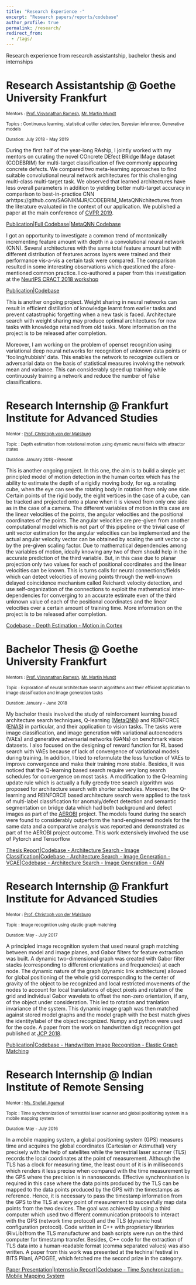 ```yaml
---
title: "Research Experience -"
excerpt: "Research papers/reports/codebase"
author_profile: true
permalink: /research/
redirect_from:
  - /tags/
---
```

Research experience from research assistantship, bachelor thesis and internships

# Research Assistantship @ Goethe University Frankfurt 
<small>Mentors : [Prof. Visvanathan Ramesh], [Mr. Martin Mundt]</small> 

<small>Topics : Continuous learning, statistical outlier detection, Bayesian inference, Generative models  </small>

<small>Duration: July 2018 - May 2019</small>

<!-- [//]: # (Primarily, I have been jointly working on curating the novel COncrete DEfect BRidge IMage dataset (CODEBRIM) for multi-target classification of five commonly appearing concrete defects. We have compared two meta-learning approaches to find suitable convolutional neural network architectures for this challenging multi-class multi-target task. We have observed that learned architectures have less overall parameters in addition to yielding better multi-target accuracy in comparison to popular CNN architectures from the literature evaluated in the context of our application. We have jointly submitted a paper from this project to a tier-1 vision conference of the likes of ECCV, CVPR, ICCV etc.) 

[//]: # ([Submitted manuscript](https://drive.google.com/open?id=1Q3kgJ0BIyIb_dl-aUi-mmVzQ8xl_srfy)) -->

During the first half of the year-long RAship, I jointly worked with my mentors on curating the novel COncrete DEfect BRidge IMage dataset (CODEBRIM) for multi-target classification of five commonly appearing concrete defects. We compared two meta-learning approaches to find suitable convolutional neural network architectures for this challenging multi-class multi-target task. We observed that learned architectures have less overall parameters in addition to yielding better multi-target accuracy in comparison to best-in-practice CNN arhttps://github.com/SAGNIKMJR/CODEBRIM_MetaQNNchitectures from the literature evaluated in the context of our application. We published a paper at the main conference of [CVPR 2019](http://cvpr2019.thecvf.com/).

[Publication](http://openaccess.thecvf.com/content_CVPR_2019/html/Mundt_Meta-Learning_Convolutional_Neural_Architectures_for_Multi-Target_Concrete_Defect_Classification_With_CVPR_2019_paper.html)|[Full Codebase](https://github.com/MrtnMndt/meta-learning-CODEBRIM)|[MetaQNN Codebase](https://github.com/SAGNIKMJR/CODEBRIM_MetaQNN)

I got an opportunity to investigate a common trend of montonically incrementing feature amount with depth in a convolutional neural network (CNN). Several architectures with the same total feature amount but with different distribution of features across layers were trained and their performance vis-a-vis a certain task were compared. The comparison resulted in some interesting observations which questioned the afore-mentioned common practice. I co-authored a paper from this investigation at the [NeurIPS CRACT 2018 workshop](https://ml-critique-correct.github.io/)

[Publication](https://www.dropbox.com/s/vjt0on2dxizzv8v/CRACT_2018_paper_19.pdf?dl=0)|[Codebase](https://github.com/MrtnMndt/Rethinking_CNN_Layerwise_Feature_Amounts)

This is another ongoing project. Weight sharing in neural networks can result in efficient distillation of knowledge learnt from earlier tasks and prevent catastrophic forgetting when a new task is faced. Architecture search with weight sharing may produce optimal architectures for new tasks with knowledge retained from old tasks. More information on the project is to be released after completion. 

Moreover, I am working on the problem of openset recognition using variational deep neural networks for recognition of unknown data points or 'fooling/rubbish' data. This enables the network to recognize outliers or adversarial data on the basis of statistical measures  involving the network mean and variance. This can considerably speed up training while continuously training a network and reduce the number of false classifications. 

# Research Internship @ Frankfurt Institute for Advanced Studies
<small>Mentor : [Prof. Christoph von der Malsburg]</small> 

<small>Topic : Depth estimation from rotational motion using dynamic neural fields with attractor states</small>

<small>Duration: January 2018 - Present</small>


This is another ongoing project. In this one, the aim is to build a simple yet principled model of motion detection in the human cortex which has the ability to estimate the depth of a rigidly moving body, for eg. a rotating cube, when the eye can see the rotating body in rotation from only one side. Certain points of the rigid body, the eight vertices in the case of a cube, can be tracked and projected onto a plane when it is viewed from only one side as in the case of a camera. The different variables of motion in this case are the linear velocities of the points, the angular velocities and the positional coordinates of the points. The angular velocities are pre-given from another computational model which is not part of this pipeline or the trivial case of unit vector estimation for the angular velocities can be implemented and the actual angular velocity vector can be obtained by scaling the unit vector up by the pre-given scaling factor. Due to  mathematical dependencies among the variables of motion, ideally knowing any two of them should help in the accurate prediction of the third variable. But, in this case due to planar projection only two values for each of positional coordinates and the linear velocities can be known. This is turns calls for neural connections/fields which can detect velocities of moving points through the well-known delayed coincidence mechanism called Reichardt velocity detection, and use self-organization of the connections to exploit the mathematical inter-dependencies for converging to an accurate estimate even of the third unknown value of each of the positional coordinates and the linear velocities over a certain amount of training time. More information on the project is to be released after completion.

[Codebase - Depth Estimation - Motion in Cortex]

# Bachelor Thesis @ Goethe University Frankfurt
<small>Mentors : [Prof. Visvanathan Ramesh], [Mr. Martin Mundt]</small> 

<small>Topic : Exploration of neural architecture search algorithms and their efficient application to image classification and image generation tasks</small>

<small>Duration: January - June 2018</small>


My bachelor thesis involved the study of reinforcement learning based architecture search techniques, Q-learning ([MetaQNN]) and REINFORCE ([ENAS]) in particular, and their application to vision tasks. The tasks were image classification, and image generation with variational autoencoders (VAEs) and generative adversarial networks (GANs) on benchmark vision datasets. I also focused on the designing of reward function for RL based search with VAEs because of lack of convergence of variational models during training. In addition, I tried to reformulate the loss function of VAEs to improve convergence and make their training more stable. Besides, it was noticed that the Q-learning based search require very long search schedules for convergence on most tasks. A modification to the Q-learning update rule which is actually a fully greedy tree search algorithm was proposed for architecture search with shorter schedules. Moreover, the Q-learning and REINFORCE based architecture search were applied to the task of multi-label classification for anomaly/defect detection and semantic segmentation on bridge data which had both background and defect images as part of the [AEROBI] project. The models found during the search were found to considerably outperform the hand-engineered models for the same data and a comparative analysis was reported and demonstrated as part of the AEROBI project outcome. This work extensively involved the use of Pytorch and Tensorflow

[Thesis Report]|[Codebase - Architecture Search - Image Classification]|[Codebase - Architecture Search - Image Generation - VCAE]|[Codebase - Architecture Search - Image Generation - GAN]


# Research Internship @ Frankfurt Institute for Advanced Studies
<small>Mentor : [Prof. Christoph von der Malsburg]</small> 

<small>Topic : Image recognition using elastic graph matching</small>

<small>Duration: May - July 2017</small>

A principled image recognition system that used neural graph matching between model and image planes, and Gabor filters for feature extraction was built. A dynamic two-dimensional graph was created with Gabor filter stacks (corresponding to different orientations and frequencies) at each node. The dynamic nature of the graph (dynamic link architecture) allowed for global positioning of the whole grid corresponding to the center of gravity of the object to be recognized and local restricted movements of the nodes to account for local translations of object pixels and rotation of the grid and individual Gabor wavelets to offset the non-zero orientation, if any, of the object under consideration. This led to rotation and tranlation invariance of the system. This dynamic image graph was then matched against stored model graphs and the model graph with the best match gives the identity/label of the object recognized. Numpy and python were used for the code. A paper from the work on handwritten digit recognition got published at [JCP 2018].

[Publication]|[Codebase - Handwritten Image Recognition - Elastic Graph Matching]

# Research Internship @ Indian Institute of Remote Sensing
<small>Mentor : [Ms. Shefali Agarwal]</small> 

<small>Topic : Time synchronization of terrestrial laser scanner and global positioning system in a mobile mapping system</small>

<small>Duration: May - July 2016</small>

In a mobile mapping system, a global positioning system (GPS) measures time and acquires the global coordinates (Cartesian or Azimuthal) very precisely with the help of satellites while the terrestrial laser scanner (TLS) records the local coordinates at the point of measurement. Although the TLS has a clock for measuring time, the least count of it is in milliseconds which renders it less precise when compared with the time measurement by the GPS where the precision is in nanoseconds. Effective synchronisation is required in this case where the data points produced by the TLS can be mapped to the data points produced by the GPS with the timestamps as reference. Hence, it is necessary to pass the timestamp information from the GPS to the TLS at every point of measurement to succesfully map data points from the two devices. The goal was achieved by using a third computer which used two different communication protocols to interact with the GPS (network time protocol) and the TLS (dynamic host configuration protocol). Code written in C++ with proprietary libraries (RivLib)from the TLS manufacturer and bash scripts were run on the third computer for timestamp transfer. Besides, C++ code for the extraction of TLS data into a human-readable format (comma separated values) was also written. A paper from this work was presented at the techinal festival in BITS Pilani, APOGEE, which fetched me the second prize in the category.

[Paper Presentation]|[Internship Report]|[Codebase - Time Synchronization - Mobile Mapping System]

[Prof. Visvanathan Ramesh]:<https://scholar.google.co.in/citations?hl=en&user=SS10xIgAAAAJ&view_op=list_works>
[AEROBI]:<http://www.aerobi.eu/>
[WACV 2019]:<http://wacv19.wacv.net/>
[Thesis Report]:<https://sagnikmjr.github.io/files/Bachelor_Thesis_Report.pdf>
[Codebase - Architecture Search - Image Classification]:<https://github.com/SAGNIKMJR/MetaQNN_ImageClassification_PyTorch>
[Codebase - Architecture Search - Image Generation - VCAE]:<https://github.com/SAGNIKMJR/MetaQNN_ImageGenerationVCAE_PyTorch>
[Codebase - Architecture Search - Image Generation - GAN]:<https://github.com/SAGNIKMJR/MetaQNN_ImageGenerationGAN_DiscriminatorFixed_PyTorch>
[Prof. Christoph von der Malsburg]:<https://en.wikipedia.org/wiki/Christoph_von_der_Malsburg>
[JCP 2018]:<http://www.jcomputers.us/>
[Publication]:<http://www.jcomputers.us/index.php?m=content&c=index&a=show&catid=201&id=2862>
[Codebase - Handwritten Image Recognition - Elastic Graph Matching]:<https://github.com/SAGNIKMJR/HandwrittenDigitRecognition_ElasticMatching_Python>
[Ms. Shefali Agarwal]:<https://www.iirs.gov.in/Shefali-profile>
[Paper Presentation]:<https://sagnikmjr.github.io/files/Time_Synchronisation_in_Mobile_Mapping_System.pdf>
[Codebase - Time Synchronization - Mobile Mapping System]:<https://github.com/SAGNIKMJR/Time-Synchronisation-of-Mobile-Mapping-System>
[Codebase - Depth Estimation - Motion in Cortex]:<https://github.com/SAGNIKMJR/DepthEstimation_from_Motion_in_Cortex>
[Internship Report]:<https://sagnikmjr.github.io/files/IIRSInternshipReport.pdf>
[NIPS 2018 Continual Learning Workshop]:<https://sites.google.com/view/continual2018/home?authuser=0>
[CVPR 2019]:<http://cvpr2019.thecvf.com/>
[MetaQNN]:<https://arxiv.org/abs/1611.02167>
[ENAS]:<https://arxiv.org/abs/1802.03268>
[Mr. Martin Mundt]:<http://martin-mundt.com/>